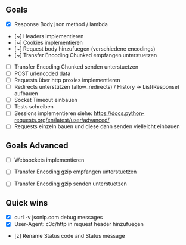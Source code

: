 ## Goals
- [x] Response Body json method / lambda 
- [~] Headers implementieren
- [~] Cookies implementieren
- [~] Request body hinzufuegen (verschiedene encodings)
- [~] Transfer Encoding Chunked empfangen unterstuetzen
- [ ] Transfer Encoding Chunked senden unterstuetzen
- [ ] POST urlencoded data
- [ ] Requests über http proxies implementieren
- [ ] Redirects unterstützen (allow_redirects) / History -> List(Response) aufbauen
- [ ] Socket Timeout einbauen
- [ ] Tests schreiben
- [ ] Sessions implementieren siehe: https://docs.python-requests.org/en/latest/user/advanced/
- [ ] Requests einzeln bauen und diese dann senden vielleicht einbauen
 
## Goals Advanced
- [ ] Websockets implementieren
- [ ] Transfer Encoding gzip empfangen unterstuetzen
- [ ] Transfer Encoding gzip senden unterstuetzen


## Quick wins
- [x] curl -v jsonip.com debug messages
- [x] User-Agent: c3c/http in request header hinzufuegen
- [z] Rename Status code and Status message 